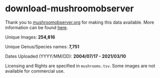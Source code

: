 # download-mushroomobserver

Thank you to [mushroomobserver.org](mushroomobserver.org) for making this data available. More information can be found [here](https://mushroomobserver.org/articles/20).

Unique Images: **254,816**

Unique Genus/Species names: **7,751**

Dates Uploaded (YYYY/MM/DD): **2004/07/17 - 2021/03/10**

Licensing and Rights are specified in `mushrooms.tsv`. Some images are not available for commercial use.
